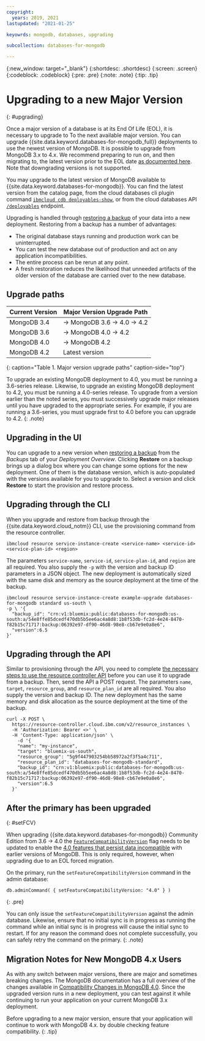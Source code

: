 ```yaml
---
copyright:
  years: 2019, 2021
lastupdated: "2021-01-25"

keyowrds: mongodb, databases, upgrading

subcollection: databases-for-mongodb

---
```


{:new_window: target="_blank"}
{:shortdesc: .shortdesc}
{:screen: .screen}
{:codeblock: .codeblock}
{:pre: .pre}
{:note: .note}
{:tip: .tip}


# Upgrading to a new Major Version
{: #upgrading}

Once a major version of a database is at its End Of Life (EOL), it is necessary to upgrade to To the next available major version. You can upgrade {{site.data.keyword.databases-for-mongodb_full}} deployments to use the newest version of MongoDB. It is possible to upgrade from MongoDB 3.x to 4.x. We recommend preparing to run on, and then migrating to, the latest version prior to the EOL date [as documented here](/docs/databases-for-mongodb?topic=cloud-databases-versioning-policy#major-versions-defined). Note that downgrading versions is not supported. 

You may upgrade to the latest version of MongoDB available to {{site.data.keyword.databases-for-mongodb}}. You can find the latest version from the catalog page, from the cloud databases cli plugin command [`ibmcloud cdb deployables-show`](/docs/databases-cli-plugin?topic=databases-cli-plugin-cdb-reference#deployables-show), or from the cloud databases API [`/deployables`](https://cloud.ibm.com/apidocs/cloud-databases-api#get-all-deployable-databases) endpoint.

Upgrading is handled through [restoring a backup](/docs/databases-for-mongodb?topic=cloud-databases-dashboard-backups#restoring-a-backup) of your data into a new deployment. Restoring from a backup has a number of advantages:

- The original database stays running and production work can be uninterrupted.
- You can test the new database out of production and act on any application incompatibilities.
- The entire process can be rerun at any point.
- A fresh restoration reduces the likelihood that unneeded artifacts of the older version of the database are carried over to the new database.

## Upgrade paths

|Current Version|	Major Version Upgrade Path
|----|-----|
|MongoDB 3.4|	-> MongoDB 3.6 -> 4.0 -> 4.2| 
|MongoDB 3.6|	-> MongoDB 4.0 -> 4.2|
|MongoDB 4.0|	-> MongoDB 4.2 |
|MongoDB 4.2| Latest version |
{: caption="Table 1. Major version upgrade paths" caption-side="top"}

To upgrade an existing MongoDB deployment to 4.0, you must be running a 3.6-series release. Likewise, to upgrade an existing MongoDB deployment to 4.2, you must be running a 4.0-series release. To upgrade from a version earlier than the  noted series, you must successively upgrade major releases until you have upgraded to the appropriate series. For example, if you are running a 3.6-series, you must upgrade first to 4.0 before you can upgrade to 4.2.
{: .note}
## Upgrading in the UI

You can upgrade to a new version when [restoring a backup](/docs/databases-for-mongodb?topic=cloud-databases-dashboard-backups#restoring-a-backup) from the _Backups_ tab of your _Deployment Overview_. Clicking **Restore** on a backup brings up a dialog box where you can change some options for the new deployment. One of them is the database version, which is auto-populated with the versions available for you to upgrade to. Select a version and click **Restore** to start the provision and restore process.

## Upgrading through the CLI

When you upgrade and restore from backup through the  {{site.data.keyword.cloud_notm}} CLI, use the provisioning command from the resource controller.
```
ibmcloud resource service-instance-create <service-name> <service-id> <service-plan-id> <region>
```
The parameters `service-name`, `service-id`, `service-plan-id`, and `region` are all required. You also supply the `-p` with the version and backup ID parameters in a JSON object. The new deployment is automatically sized with the same disk and memory as the source deployment at the time of the backup.

```
ibmcloud resource service-instance-create example-upgrade databases-for-mongodb standard us-south \
-p \ '{
  "backup_id": "crn:v1:bluemix:public:databases-for-mongodb:us-south:a/54e8ffe85dcedf470db5b5ee6ac4a8d8:1b8f53db-fc2d-4e24-8470-f82b15c71717:backup:06392e97-df90-46d8-98e8-cb67e9e0a8e6",
  "version":6.5
}'
```

## Upgrading through the API

Similar to provisioning through the API, you need to complete [the necessary steps to use the resource controller API](/docs/databases-for-mongodb?topic=cloud-databases-provisioning#provisioning-through-the-resource-controller-api) before you can use it to upgrade from a backup. Then, send the API a POST request. The parameters `name`, `target`, `resource_group`, and `resource_plan_id` are all required. You also supply the version and backup ID. The new deployment has the same memory and disk allocation as the source deployment at the time of the backup.
```
curl -X POST \
  https://resource-controller.cloud.ibm.com/v2/resource_instances \
  -H 'Authorization: Bearer <>' \
  -H 'Content-Type: application/json' \
    -d '{
    "name": "my-instance",
    "target": "bluemix-us-south",
    "resource_group": "5g9f447903254bb58972a2f3f5a4c711",
    "resource_plan_id": "databases-for-mongodb-standard",
    "backup_id": "crn:v1:bluemix:public:databases-for-mongodb:us-south:a/54e8ffe85dcedf470db5b5ee6ac4a8d8:1b8f53db-fc2d-4e24-8470-f82b15c71717:backup:06392e97-df90-46d8-98e8-cb67e9e0a8e6",
    "version":6.5
  }'
```

## After the primary has been upgraded
{: #setFCV}

When upgrading {{site.data.keyword.databases-for-mongodb}} Community Edition from 3.6 -> 4.0 the [`FeatureCompatibilityVersion`](https://docs.mongodb.com/manual/reference/command/setFeatureCompatibilityVersion) flag needs to be updated to enable the [4.0 features that persist data incompatible](https://docs.mongodb.com/manual/release-notes/4.0-compatibility/#compatibility-enabled) with earlier versions of MongoDB. This is only required, however, when upgrading due to an EOL forced migration. 

On the primary, run the `setFeatureCompatibilityVersion` command in the admin database:
```
db.adminCommand( { setFeatureCompatibilityVersion: "4.0" } )
```
{: .pre}

You can only issue the `setFeatureCompatibilityVersion` against the admin database. Likewise, ensure that no initial sync is in progress as running the command while an initial sync is in progress will cause the initial sync to restart. If for any reason the command does not complete successfully, you can safely retry the command on the primary.
{: .note}
## Migration Notes for New MongoDB 4.x Users

As with any switch between major versions, there are major and sometimes breaking changes. The MongoDB documentation has a full overview of the changes available in [Compatibility Changes in MongoDB 4.0](https://docs.mongodb.com/manual/release-notes/4.0-compatibility/). Since the upgraded version runs in a new deployment, you can test against it while continuing to run your application on your current MongoDB 3.x deployment.

Before upgrading to a new major version, ensure that your application will continue to work with MongoDB 4.x. by double checking feature compatibility.
{: .tip}